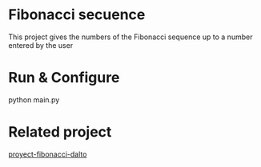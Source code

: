 # Fibonacci secuence

This project gives the numbers of the Fibonacci sequence up to a number entered by the user

# Run & Configure

python main.py

# Related project

[proyect-fibonacci-dalto](https://github.com/kevin-pb/proyect-fibonacci-dalto)